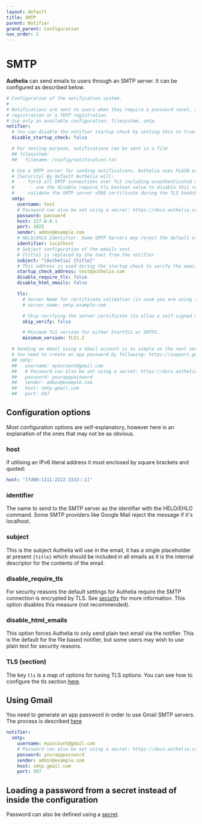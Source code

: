 ```yaml
---
layout: default
title: SMTP
parent: Notifier
grand_parent: Configuration
nav_order: 2
---
```


# SMTP

**Authelia** can send emails to users through an SMTP server.
It can be configured as described below.

```yaml
# Configuration of the notification system.
#
# Notifications are sent to users when they require a password reset, a u2f
# registration or a TOTP registration.
# Use only an available configuration: filesystem, smtp.
notifier:
  # You can disable the notifier startup check by setting this to true.
  disable_startup_check: false

  # For testing purpose, notifications can be sent in a file
  ## filesystem:
  ##   filename: /config/notification.txt

  # Use a SMTP server for sending notifications. Authelia uses PLAIN or LOGIN method to authenticate.
  # [Security] By default Authelia will:
  #   - force all SMTP connections over TLS including unauthenticated connections
  #      - use the disable_require_tls boolean value to disable this requirement (only works for unauthenticated connections)
  #   - validate the SMTP server x509 certificate during the TLS handshake against the hosts trusted certificates (configure in tls section)
  smtp:
    username: test
    # Password can also be set using a secret: https://docs.authelia.com/configuration/secrets.html
    password: password
    host: 127.0.0.1
    port: 1025
    sender: admin@example.com
    # HELO/EHLO Identifier. Some SMTP Servers may reject the default of localhost.
    identifier: localhost
    # Subject configuration of the emails sent.
    # {title} is replaced by the text from the notifier
    subject: "[Authelia] {title}"
    # This address is used during the startup check to verify the email configuration is correct. It's not important what it is except if your email server only allows local delivery.
    startup_check_address: test@authelia.com
    disable_require_tls: false
    disable_html_emails: false

    tls:
      # Server Name for certificate validation (in case you are using the IP or non-FQDN in the host option).
      # server_name: smtp.example.com

      # Skip verifying the server certificate (to allow a self-signed certificate).
      skip_verify: false

      # Minimum TLS version for either StartTLS or SMTPS.
      minimum_version: TLS1.2

  # Sending an email using a Gmail account is as simple as the next section.
  # You need to create an app password by following: https://support.google.com/accounts/answer/185833?hl=en
  ## smtp:
  ##   username: myaccount@gmail.com
  ##   # Password can also be set using a secret: https://docs.authelia.com/configuration/secrets.html
  ##   password: yourapppassword
  ##   sender: admin@example.com
  ##   host: smtp.gmail.com
  ##   port: 587
```

## Configuration options

Most configuration options are self-explanatory, however here is an explanation of the ones that may not
be as obvious.

### host

If utilising an IPv6 literal address it must enclosed by square brackets and quoted:
```yaml
host: "[fd00:1111:2222:3333::1]"
```

### identifier

The name to send to the SMTP server as the identifier with the HELO/EHLO command. Some SMTP providers like Google Mail
reject the message if it's localhost.

### subject

This is the subject Authelia will use in the email, it has a single placeholder at present `{title}` which should
be included in all emails as it is the internal descriptor for the contents of the email.

### disable_require_tls

For security reasons the default settings for Authelia require the SMTP connection is encrypted by TLS. See [security] for
more information. This option disables this measure (not recommended).

### disable_html_emails

This option forces Authelia to only send plain text email via the notifier. This is the default for the file based 
notifier, but some users may wish to use plain text for security reasons.

### TLS (section)

The key `tls` is a map of options for tuning TLS options. You can see how to configure the tls section [here](../index.md#tls-configuration).

## Using Gmail

You need to generate an app password in order to use Gmail SMTP servers. The process is
described [here](https://support.google.com/accounts/answer/185833?hl=en)

```yaml
notifier:
  smtp:
    username: myaccount@gmail.com
    # Password can also be set using a secret: https://docs.authelia.com/configuration/secrets.html
    password: yourapppassword
    sender: admin@example.com
    host: smtp.gmail.com
    port: 587
```

## Loading a password from a secret instead of inside the configuration

Password can also be defined using a [secret](../secrets.md).

[security]: ../../security/measures.md#notifier-security-measures-smtp